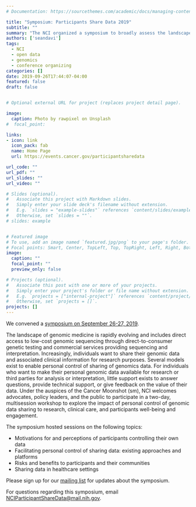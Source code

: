 ```yaml
---
# Documentation: https://sourcethemes.com/academic/docs/managing-content/

title: "Symposium: Participants Share Data 2019"
subtitle: ""
summary: "The NCI organized a symposium to broadly assess the landscape of personal control of genomic data. We focused the meeting on the patient, research participant, and personal perspectives. The Symposium drew 200 in-person participants and over 300 online."
authors: ['seandavi']
tags:
  - NCI
  - open data
  - genomics
  - conference organizing
categories: []
date: 2019-09-26T17:44:07-04:00
featured: false
draft: false


# Optional external URL for project (replaces project detail page).

image:
  caption: Photo by rawpixel on Unsplash
#  focal_point: 

links: 
- icon: link
  icon_pack: fab
  name: Home Page
  url: https://events.cancer.gov/participantsharedata

url_code: ""
url_pdf: ""
url_slides: ""
url_video: ""

# Slides (optional).
#   Associate this project with Markdown slides.
#   Simply enter your slide deck's filename without extension.
#   E.g. `slides = "example-slides"` references `content/slides/example-slides.md`.
#   Otherwise, set `slides = ""`.
# slides: example


# Featured image
# To use, add an image named `featured.jpg/png` to your page's folder.
# Focal points: Smart, Center, TopLeft, Top, TopRight, Left, Right, BottomLeft, Bottom, BottomRight.
image:
  caption: ""
  focal_point: ""
  preview_only: false

# Projects (optional).
#   Associate this post with one or more of your projects.
#   Simply enter your project's folder or file name without extension.
#   E.g. `projects = ["internal-project"]` references `content/project/deep-learning/index.md`.
#   Otherwise, set `projects = []`.
projects: []
---
```


We convened a [symposium on September 26-27,
2019](https://events.cancer.gov/dccp/pcgdr/agenda).  

The landscape of genomic medicine is rapidly evolving and includes
direct access to low-cost genomic sequencing through
direct-to-consumer genetic testing and commercial services providing
sequencing and interpretation. Increasingly, individuals want to share
their genomic data and associated clinical information for research
purposes. Several models exist to enable personal control of sharing
of genomics data. For individuals who want to make their personal
genomic data available for research or third parties for analysis or
interpretation, little support exists to answer questions, provide
technical support, or give feedback on the value of their data. Under
the auspices of the Cancer Moonshot (sm), NCI welcomes advocates,
policy leaders, and the public to participate in a two-day,
multisession workshop to explore the impact of personal control of
genomic data sharing to research, clinical care, and participants
well-being and engagement.

The symposium hosted sessions on the following topics:

- Motivations for and perceptions of participants controlling their
  own data
- Facilitating personal control of sharing data: existing approaches
  and platforms
- Risks and benefits to participants and their communities
- Sharing data in healthcare settings

Please sign up for our [mailing list] for updates about the symposium.

[mailing list]: https://list.nih.gov/cgi-bin/wa.exe?SUBED1=PARTICIPANTSHAREDDATASYMPOSIUM&A=1

For questions regarding this symposium, email [NCIParticipantShareData@mail.nih.gov](mailto:NCIParticipantShareData@mail.nih.gov).
